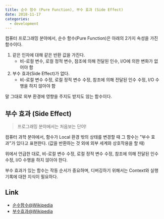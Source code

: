```yaml
---
title: 순수 함수 (Pure Function), 부수 효과 (Side Effect)
date: 2018-11-17
categories:
  - development
---
```


컴퓨터 프로그래밍 분야에서, 순수 함수(Pure Function)은 아래의 2가지 속성을 가진 함수이다.

1. 같은 인자에 대해 같은 반환 값을 가진다.  
    - 비-로컬 변수, 로컬 정적 변수, 참조에 의해 전달된 인수, I/O에 의한 변화가 없어야 함
2. 부수 효과(Side Effect)가 없다.
    - 비-로컬 변수 수정, 로컬 정적 변수 수정, 참조에 의해 전달된 인수 수정, I/O 수행을 하지 않아야 함

말 그대로 외부 환경에 영향을 주지도 받지도 않는 함수이다.

## 부수 효과 (Side Effect)

> 프로그래밍 분야에서는 처음보는 단어!

컴퓨터 과학 분야에서, 함수가 Local 환경 밖의 상태를 변경할 때 그 함수는 "부수 효과"가 있다고 표현한다. (값을 반환하는 것 외에 외부 세계와 상호작용을 할 때)

위에서 언급한 대로, 비-로컬 변수 수정, 로컬 정적 변수 수정, 참조에 의해 전달된 인수 수정, I/O 수행을 하지 않아야 한다.

부수 효과가 있는 함수는 작동 순서가 중요하며, 디버깅하기 위해서는 Context와 실행 기록에 대한 지식이 필요하다.

## Link

- [순수함수@Wikipedia](https://en.wikipedia.org/wiki/Pure_function)
- [부수효과@Wikipedia](https://en.wikipedia.org/wiki/Side_effect_\(computer_science\))